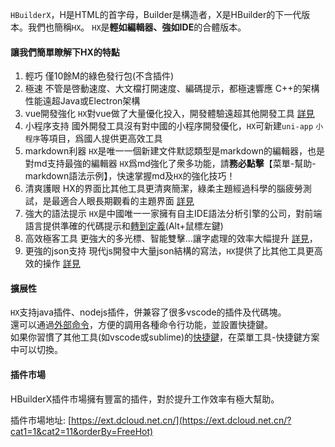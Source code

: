 `HBuilderX`，H是HTML的首字母，Builder是構造者，X是HBuilder的下一代版本。我們也簡稱`HX`。
`HX`是**輕如編輯器、強如IDE**的合體版本。

#### 讓我們簡單瞭解下HX的特點
1. 輕巧
	僅10餘M的綠色發行包(不含插件)
2. 極速
	不管是啓動速度、大文檔打開速度、編碼提示，都極速響應
	C++的架構性能遠超Java或Electron架構
3. vue開發強化
	`HX`對vue做了大量優化投入，開發體驗遠超其他開發工具
	[詳見](/Tutorial/Language/vue)
4. 小程序支持
	國外開發工具沒有對中國的小程序開發優化，`HX`可新建`uni-app` `小程序`等項目，爲國人提供更高效工具
5. markdown利器
	`HX`是唯一一個新建文件默認類型是markdown的編輯器，也是對md支持最強的編輯器
	`HX`爲md強化了衆多功能，請**務必點擊**【菜單-幫助-markdown語法示例】，快速掌握md及`HX`的強化技巧！
6. 清爽護眼
	HX的界面比其他工具更清爽簡潔，綠柔主題經過科學的腦疲勞測試，是最適合人眼長期觀看的主題界面
	[詳見](/Tutorial/Other/health)
7. 強大的語法提示
	`HX`是中國唯一一家擁有自主IDE語法分析引擎的公司，對前端語言提供準確的代碼提示和[轉到定義](/Tutorial/UserGuide/goto?id=轉到定義)(Alt+鼠標左鍵)
8. 高效極客工具
	更強大的多光標、智能雙擊...讓字處理的效率大幅提升 [詳見](/Tutorial/UserGuide/selection)，
9. 更強的json支持
	現代js開發中大量json結構的寫法，`HX`提供了比其他工具更高效的操作
	[詳見](/Tutorial/Language/json)


#### 擴展性
`HX`支持java插件、nodejs插件，併兼容了很多vscode的插件及代碼塊。<br/>
還可以通過[外部命令](/Tutorial/UserGuide/externalCommands)，方便的調用各種命令行功能，並設置快捷鍵。<br/>
如果你習慣了其他工具(如vscode或sublime)的[快捷鍵](/Tutorial/keybindings)，在菜單工具-快捷鍵方案中可以切換。

#### 插件市場

HBuilderX插件市場擁有豐富的插件，對於提升工作效率有極大幫助。

插件市場地址: [https://ext.dcloud.net.cn/](https://ext.dcloud.net.cn/?cat1=1&cat2=11&orderBy=FreeHot)